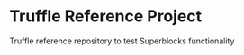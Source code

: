 # Truffle Reference Project
Truffle reference repository to test Superblocks functionality



 
 







